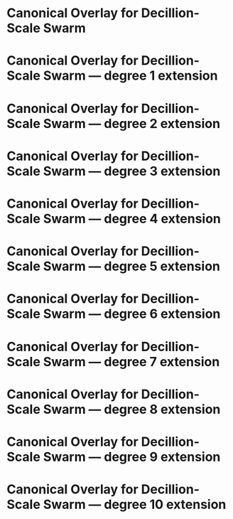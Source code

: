 # Canonical Overlay for Decillion-Scale Swarm
# Canonical Overlay for Decillion-Scale Swarm — degree 1 extension
# Canonical Overlay for Decillion-Scale Swarm — degree 2 extension
# Canonical Overlay for Decillion-Scale Swarm — degree 3 extension
# Canonical Overlay for Decillion-Scale Swarm — degree 4 extension
# Canonical Overlay for Decillion-Scale Swarm — degree 5 extension
# Canonical Overlay for Decillion-Scale Swarm — degree 6 extension
# Canonical Overlay for Decillion-Scale Swarm — degree 7 extension
# Canonical Overlay for Decillion-Scale Swarm — degree 8 extension
# Canonical Overlay for Decillion-Scale Swarm — degree 9 extension
# Canonical Overlay for Decillion-Scale Swarm — degree 10 extension
